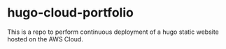 # hugo-cloud-portfolio
This is a repo to perform continuous deployment of a hugo static website hosted on the AWS Cloud.
